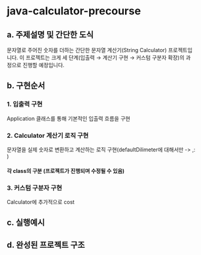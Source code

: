 # java-calculator-precourse
## a. 주제설명 및 간단한 도식
문자열로 주어진 숫자를 더하는 간단한 문자열 계산기(String Calculator) 프로젝트입니다.
이 프로젝트는 크게 세 단계(입출력 → 계산기 구현 → 커스텀 구분자 확장)의 과정으로 진행할 예정입니다.

## b. 구현순서
### 1. 입출력 구현
Application 클래스를 통해 기본적인 입출력 흐름을 구현

### 2. Calculator 계산기 로직 구현
문자열을 실제 숫자로 변환하고 계산하는 로직 구현(defaultDilimeter에 대해서만 -> ,: )
#### 각 class의 구분 (프로젝트가 진행되며 수정될 수 있음)


### 3. 커스텀 구분자 구현
Calculator에 추가적으로 cost



## c. 실행예시

## d. 완성된 프로젝트 구조

##

